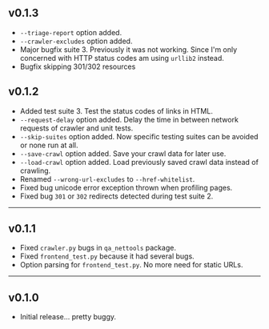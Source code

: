 ## v0.1.3

* `--triage-report` option added.
* `--crawler-excludes` option added.
* Major bugfix suite 3.  Previously it was not working.  Since I'm only concerned with HTTP status codes am using `urllib2` instead.
* Bugfix skipping 301/302 resources

## v0.1.2

* Added test suite 3.  Test the status codes of links in HTML.
* `--request-delay` option added.  Delay the time in between network requests of crawler and unit tests.
* `--skip-suites` option added.  Now specific testing suites can be avoided or none run at all.
* `--save-crawl` option added.  Save your crawl data for later use.
* `--load-crawl` option added.  Load previously saved crawl data instead of crawling.
* Renamed `--wrong-url-excludes` to `--href-whitelist`.
* Fixed bug unicode error exception thrown when profiling pages.
* Fixed bug `301` or `302` redirects detected during test suite 2.


---
## v0.1.1

* Fixed `crawler.py` bugs in `qa_nettools` package.
* Fixed `frontend_test.py` because it had several bugs.
* Option parsing for `frontend_test.py`.  No more need for static URLs.


---
## v0.1.0

* Initial release... pretty buggy.
